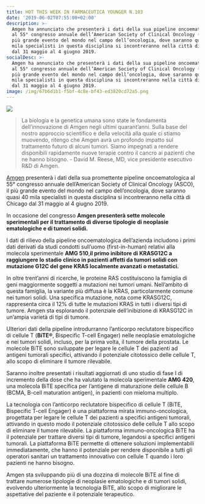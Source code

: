 ```yaml
---
title: HOT THIS WEEK IN FARMACEUTICA YOUNGER N.103
date: '2019-06-02T07:55:00+02:00'
description: >-
  Amgen ha annunciato che presenterà i dati della sua pipeline oncoematologica
  al 55° congresso annuale dell’American Society of Clinical Oncology (ASCO), il
  più grande evento del mondo nel campo dell’oncologia, dove saranno quasi 40
  mila specialisti in questa disciplina si incontreranno nella città di Chicago
  dal 31 maggio al 4 giugno 2019. 
socialDesc: >-
  Amgen ha annunciato che presenterà i dati della sua pipeline oncoematologica
  al 55° congresso annuale dell’American Society of Clinical Oncology (ASCO), il
  più grande evento del mondo nel campo dell’oncologia, dove saranno quasi 40
  mila specialisti in questa disciplina si incontreranno nella città di Chicago
  dal 31 maggio al 4 giugno 2019. 
image: /img/67b6d1b1-f5bf-4c8e-bf43-ed3820cd72a5.png
---
```

![](/img/67b6d1b1-f5bf-4c8e-bf43-ed3820cd72a5.png)

> La biologia e la genetica umana sono state le fondamenta dell’innovazione di Amgen negli ultimi quarant’anni. Sulla base del nostro approccio scientifico e della velocità alla quale ci stiamo muovendo, ritengo che Amgen avrà un profondo impatto sul trattamento futuro di alcuni tumori. Siamo impegnati a rendere disponibili rapidamente nuove terapie contro il cancro ai pazienti che ne hanno bisogno. - David M. Reese, MD, vice presidente esecutivo R&D di Amgen.

[Amgen](https://www.amgen.com/media/news-releases/2019/05/amgen-showcases-oncology-pipeline-at-asco-2019/) presenterà i dati della sua promettente pipeline oncoematologica al 55° congresso annuale dell’American Society of Clinical Oncology (ASCO), il più grande evento del mondo nel campo dell’oncologia, dove saranno quasi 40 mila specialisti in questa disciplina si incontreranno nella città di Chicago dal 31 maggio al 4 giugno 2019. 

In occasione del congresso **Amgen presenterà sette molecole sperimentali per il trattamento di diverse tipologie di neoplasie ematologiche e di tumori solidi.**

I dati di rilievo della pipeline oncoematologica dell’azienda includono i primi dati derivati da studi condotti sull’uomo (first-in-human) relativi alla molecola sperimentale **AMG 510**,**il primo inibitore di KRASG12C a raggiungere lo stadio clinico in pazienti affetti da tumori solidi con mutazione G12C del gene KRAS localmente avanzati o metastatici.**

In oltre trent’anni di ricerche, le proteine RAS costituiscono la famiglia di geni maggiormente soggetti a mutazioni nei tumori umani. Nell’ambito di questa famiglia, la variante più diffusa è la KRAS, particolarmente comune nei tumori solidi. Una specifica mutazione, nota come KRASG12C, rappresenta circa il 12% di tutte le mutazioni KRAS in tutti i diversi tipi di tumore. Amgen sta esplorando il potenziale dell’inibizione di KRASG12C in un’ampia varietà di tipi di tumore.

Ulteriori dati della pipeline introdurranno l’anticorpo reclutatore bispecifico di cellule T (**BiTE®**, Bispecific T-cell Engager) nelle neoplasie ematologiche e nei tumori solidi, incluso, per la prima volta, il tumore della prostata. Le molecole BiTE sono sviluppate per legare le cellule T dei pazienti ad antigeni tumorali specifici, attivando il potenziale citotossico delle cellule T, allo scopo di eliminare il tumore rilevabile.

Saranno inoltre presentati i risultati aggiornati di uno studio di fase I di incremento della dose che ha valutato la molecola sperimentale **AMG 420**, una molecola BiTE specifica per l’antigene di maturazione delle cellule B (BCMA, B-cell maturation antigen), in pazienti con mieloma multiplo.

La tecnologia con l’anticorpo reclutatore bispecifico di cellule T (BiTE, Bispecific T-cell Engager) è una piattaforma mirata immuno-oncologica, progettata per legare le cellule T dei pazienti a specifici antigeni tumorali, attivando in questo modo il potenziale citotossico delle cellule T allo scopo di eliminare il tumore rilevabile. La piattaforma immuno-oncologica BiTE ha il potenziale per trattare diversi tipi di tumore, legandosi a specifici antigeni tumorali. La piattaforma BiTE permette di ottenere soluzioni implementabili immediatamente, che hanno il potenziale per rendere disponibile a tutti gli operatori sanitari un trattamento innovativo con cellule T quando i loro pazienti ne hanno bisogno.

Amgen sta sviluppando più di una dozzina di molecole BiTE al fine di trattare numerose tipologie di neoplasie ematologiche e di tumori solidi, evolvendo ulteriormente la tecnologia BiTE, allo scopo di migliorare le aspettative del paziente e il potenziale terapeutico.
